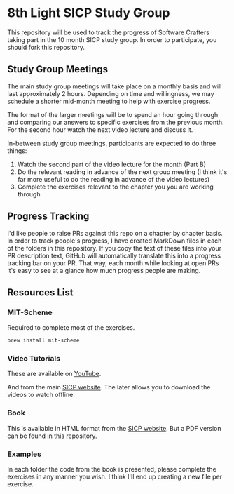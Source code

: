 # 8th Light SICP Study Group

This repository will be used to track the progress of Software Crafters taking
part in the 10 month SICP study group. In order to participate, you should fork
this repository.

## Study Group Meetings

The main study group meetings will take place on a monthly basis and will last
approximately 2 hours. Depending on time and willingness, we may schedule
a shorter mid-month meeting to help with exercise progress.

The format of the larger meetings will be to spend an hour going through and
comparing our answers to specific exercises from the previous month. For the
second hour watch the next video lecture and discuss it.

In-between study group meetings, participants are expected to do three things:

1. Watch the second part of the video lecture for the month (Part B)
2. Do the relevant reading in advance of the next group meeting (I think it's
   far more useful to do the reading in advance of the video lectures)
3. Complete the exercises relevant to the chapter you you are working through

## Progress Tracking

I'd like people to raise PRs against this repo on a chapter by chapter basis.
In order to track people's progress, I have created MarkDown files in each of
the folders in this repository.  If you copy the text of these files into your
PR description text, GitHub will automatically translate this into a progress
tracking bar on your PR. That way, each month while looking at open PRs it's
easy to see at a glance how much progress people are making.


## Resources List

### MIT-Scheme

Required to complete most of the exercises.

```bash
brew install mit-scheme
```

### Video Tutorials

These are available on [YouTube](https://www.youtube.com/playlist?list=PLB63C06FAF154F047).

And from the main [SICP
website](https://ocw.mit.edu/courses/electrical-engineering-and-computer-science/6-001-structure-and-interpretation-of-computer-programs-spring-2005/video-lectures/).
The later allows you to download the videos to watch offline.

### Book

This is available in HTML format from the [SICP
website](https://mitpress.mit.edu/sicp/full-text/book/book.html). But a PDF
version can be found in this repository.

### Examples

In each folder the code from the book is presented, please complete the
exercises in any manner you wish. I think I'll end up creating a new file per
exercise.
